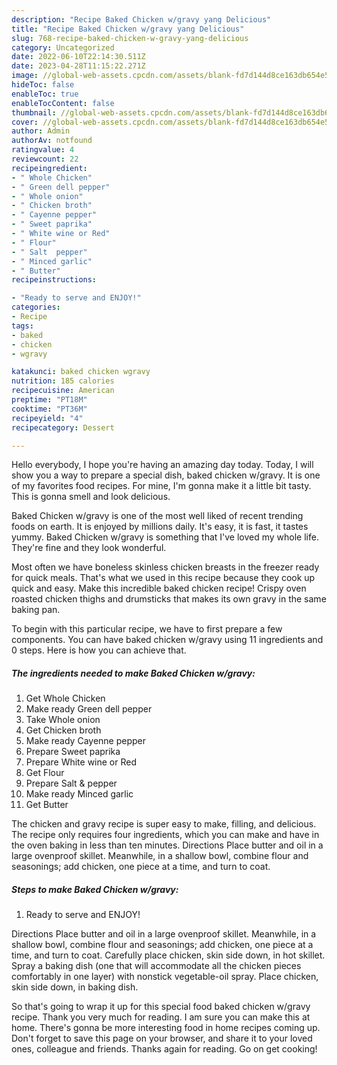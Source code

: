 ```yaml
---
description: "Recipe Baked Chicken w/gravy yang Delicious"
title: "Recipe Baked Chicken w/gravy yang Delicious"
slug: 768-recipe-baked-chicken-w-gravy-yang-delicious
category: Uncategorized
date: 2022-06-10T22:14:30.511Z
date: 2023-04-28T11:15:22.271Z
image: //global-web-assets.cpcdn.com/assets/blank-fd7d144d8ce163db654e5a02c40b08a2775adb7897d16e4062681dc7e1b2800f.png
hideToc: false
enableToc: true
enableTocContent: false
thumbnail: //global-web-assets.cpcdn.com/assets/blank-fd7d144d8ce163db654e5a02c40b08a2775adb7897d16e4062681dc7e1b2800f.png
cover: //global-web-assets.cpcdn.com/assets/blank-fd7d144d8ce163db654e5a02c40b08a2775adb7897d16e4062681dc7e1b2800f.png
author: Admin
authorAv: notfound
ratingvalue: 4
reviewcount: 22
recipeingredient:
- " Whole Chicken"
- " Green dell pepper"
- " Whole onion"
- " Chicken broth"
- " Cayenne pepper"
- " Sweet paprika"
- " White wine or Red"
- " Flour"
- " Salt  pepper"
- " Minced garlic"
- " Butter"
recipeinstructions:

- "Ready to serve and ENJOY!"
categories:
- Recipe
tags:
- baked
- chicken
- wgravy

katakunci: baked chicken wgravy 
nutrition: 185 calories
recipecuisine: American
preptime: "PT18M"
cooktime: "PT36M"
recipeyield: "4"
recipecategory: Dessert

---
```



Hello everybody, I hope you're having an amazing day today. Today, I will show you a way to prepare a special dish, baked chicken w/gravy. It is one of my favorites food recipes. For mine, I'm gonna make it a little bit tasty. This is gonna smell and look delicious.

Baked Chicken w/gravy is one of the most well liked of recent trending foods on earth. It is enjoyed by millions daily. It's easy, it is fast, it tastes yummy. Baked Chicken w/gravy is something that I've loved my whole life. They're fine and they look wonderful.

Most often we have boneless skinless chicken breasts in the freezer ready for quick meals. That&#39;s what we used in this recipe because they cook up quick and easy. Make this incredible baked chicken recipe! Crispy oven roasted chicken thighs and drumsticks that makes its own gravy in the same baking pan.


To begin with this particular recipe, we have to first prepare a few components. You can have baked chicken w/gravy using 11 ingredients and 0 steps. Here is how you can achieve that.

<!--inarticleads1-->

##### The ingredients needed to make Baked Chicken w/gravy:

1. Get  Whole Chicken
1. Make ready  Green dell pepper
1. Take  Whole onion
1. Get  Chicken broth
1. Make ready  Cayenne pepper
1. Prepare  Sweet paprika
1. Prepare  White wine or Red
1. Get  Flour
1. Prepare  Salt &amp; pepper
1. Make ready  Minced garlic
1. Get  Butter


The chicken and gravy recipe is super easy to make, filling, and delicious. The recipe only requires four ingredients, which you can make and have in the oven baking in less than ten minutes. Directions Place butter and oil in a large ovenproof skillet. Meanwhile, in a shallow bowl, combine flour and seasonings; add chicken, one piece at a time, and turn to coat. 

<!--inarticleads2-->

##### Steps to make Baked Chicken w/gravy:


1. Ready to serve and ENJOY!

Directions Place butter and oil in a large ovenproof skillet. Meanwhile, in a shallow bowl, combine flour and seasonings; add chicken, one piece at a time, and turn to coat. Carefully place chicken, skin side down, in hot skillet. Spray a baking dish (one that will accommodate all the chicken pieces comfortably in one layer) with nonstick vegetable-oil spray. Place chicken, skin side down, in baking dish. 

So that's going to wrap it up for this special food baked chicken w/gravy recipe. Thank you very much for reading. I am sure you can make this at home. There's gonna be more interesting food in home recipes coming up. Don't forget to save this page on your browser, and share it to your loved ones, colleague and friends. Thanks again for reading. Go on get cooking!
